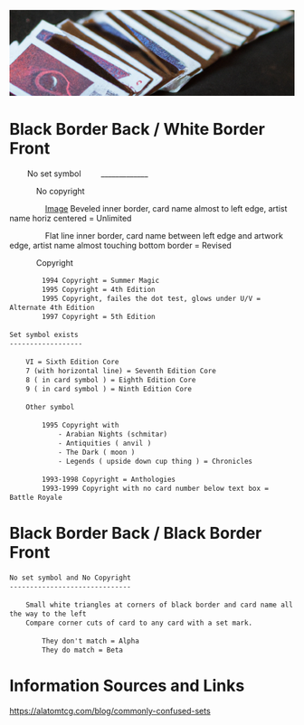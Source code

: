![old cards](/assets/header.png)


# Black Border Back / White Border Front

        No set symbol
        _____________
 
            No copyright
	 
                [Image](/assets/unlimited.png) Beveled inner border, card name almost to left edge, artist name horiz centered  = Unlimited 

                Flat line inner border, card name between left edge and artwork edge, artist name almost touching bottom border = Revised

            Copyright
      
			1994 Copyright = Summer Magic
			1995 Copyright = 4th Edition 
			1995 Copyright, failes the dot test, glows under U/V = Alternate 4th Edition 
			1997 Copyright = 5th Edition

	Set symbol exists
 	------------------

		VI = Sixth Edition Core
		7 (with horizontal line) = Seventh Edition Core
		8 ( in card symbol ) = Eighth Edition Core
		9 ( in card symbol ) = Ninth Edition Core

		Other symbol

			1995 Copyright with 
				- Arabian Nights (schmitar) 
				- Antiquities ( anvil ) 
				- The Dark ( moon ) 
				- Legends ( upside down cup thing ) = Chronicles
                  
			1993-1998 Copyright = Anthologies
			1993-1999 Copyright with no card number below text box = Battle Royale

    
# Black Border Back / Black Border Front

	No set symbol and No Copyright
	------------------------------
       
		Small white triangles at corners of black border and card name all the way to the left
		Compare corner cuts of card to any card with a set mark.
		      
			They don't match = Alpha
			They do match = Beta



# Information Sources and Links

https://alatomtcg.com/blog/commonly-confused-sets



